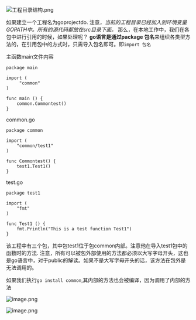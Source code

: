 ![工程目录结构.png](http://upload-images.jianshu.io/upload_images/3004516-7795e321253d3e1a.png?imageMogr2/auto-orient/strip%7CimageView2/2/w/1240)

如果建立一个工程名为goprojectdo.
注意，*当前的工程目录已经加入到环境变量GOPATH中。所有的源代码都放在src目录下面。*
那么，在本地工作中，我们在各包中进行引用的时候，如果处理呢？
**go语言是通过package 包名**来组织各类型方法的，在引用包中的方式时，只需导入包名即可。即`import 包名`

主函数main文件内容
```
package main

import (
     "common"
)

func main () {
    common.Commontest()
}
```
common.go
```
package common

import (
    "common/test1"
)

func Commontest() {
    test1.Test1()
}

```
test.go
```
package test1

import (
    "fmt"
)

func Test1 () {
    fmt.Println("This is a test function Test1")
}

```
该工程中有三个包，其中包test1位于包common内部。注意他在导入test1包中的函数时的方法.
注意，所有可以被包外部使用的方法都必须以大写字母开头，这也是go语言中，对于public的解读。如果不是大写字母开头的话，该方法在包外是无法调用的。

如果我们执行`go install common`,其内部的方法也会被编译，因为调用了内部的方法

![image.png](http://upload-images.jianshu.io/upload_images/3004516-48970fce2136583a.png?imageMogr2/auto-orient/strip%7CimageView2/2/w/1240)


![image.png](http://upload-images.jianshu.io/upload_images/3004516-37b2ee971af408bf.png?imageMogr2/auto-orient/strip%7CimageView2/2/w/1240)
